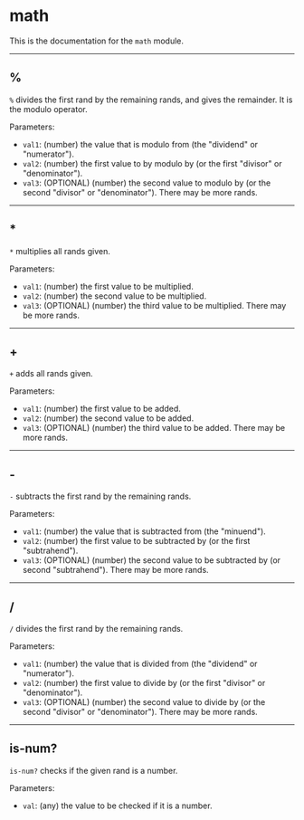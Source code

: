 <!--
NOTE: This documentation is generated automatically!
Rather than editing this file, please update the associated file in stdlib!
Thanks, and have a good day!
-->
# math
This is the documentation for the `math` module.

---
## %
`%` divides the first rand by the remaining rands, and gives the remainder. It is the modulo operator.

Parameters:
* `val1`: (number) the value that is modulo from (the "dividend" or "numerator").
* `val2`: (number) the first value to by modulo by (or the first "divisor" or "denominator").
* `val3`: (OPTIONAL) (number) the second value to modulo by (or the second "divisor" or "denominator"). There may be more rands.

---
## *
`*` multiplies all rands given.

Parameters:
* `val1`: (number) the first value to be multiplied.
* `val2`: (number) the second value to be multiplied.
* `val3`: (OPTIONAL) (number) the third value to be multiplied. There may be more rands.

---
## +
`+` adds all rands given.

Parameters:
* `val1`: (number) the first value to be added.
* `val2`: (number) the second value to be added.
* `val3`: (OPTIONAL) (number) the third value to be added. There may be more rands.

---
## -
`-` subtracts the first rand by the remaining rands.

Parameters:
* `val1`: (number) the value that is subtracted from (the "minuend").
* `val2`: (number) the first value to be subtracted by (or the first "subtrahend").
* `val3`: (OPTIONAL) (number) the second value to be subtracted by (or second "subtrahend"). There may be more rands.

---
## /
`/` divides the first rand by the remaining rands.

Parameters:
* `val1`: (number) the value that is divided from (the "dividend" or "numerator").
* `val2`: (number) the first value to divide by (or the first "divisor" or "denominator").
* `val3`: (OPTIONAL) (number) the second value to divide by (or the second "divisor" or "denominator"). There may be more rands.

---
## is-num?
`is-num?` checks if the given rand is a number.

Parameters:
* `val`: (any) the value to be checked if it is a number.

